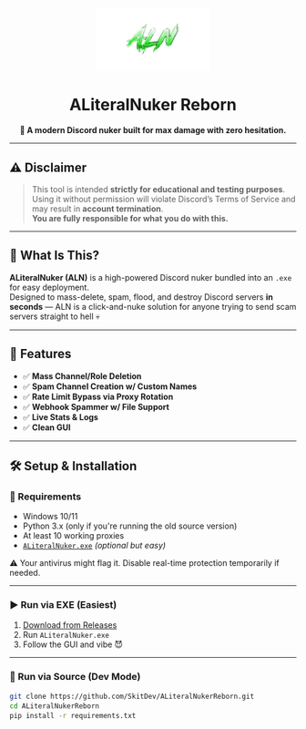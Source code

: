 <p align="center">
  <img src="https://raw.githubusercontent.com/SkitDev/ALiteralNukerFilesForSetupIdk/refs/heads/main/aln_green-removebg-preview.png" width="200" alt="ALiteralNuker Logo" />
</p>

<h1 align="center">ALiteralNuker Reborn</h1>
<p align="center"><b>💚 A modern Discord nuker built for max damage with zero hesitation.</b></p>

---

## ⚠️ Disclaimer

> This tool is intended **strictly for educational and testing purposes**.  
> Using it without permission will violate Discord’s Terms of Service and may result in **account termination**.  
> **You are fully responsible for what you do with this.**

---

## 🧠 What Is This?

**ALiteralNuker (ALN)** is a high-powered Discord nuker bundled into an `.exe` for easy deployment.  
Designed to mass-delete, spam, flood, and destroy Discord servers **in seconds** — ALN is a click-and-nuke solution for anyone trying to send scam servers straight to hell 💀

---

## 🚀 Features

- ✅ **Mass Channel/Role Deletion**
- ✅ **Spam Channel Creation w/ Custom Names**
- ✅ **Rate Limit Bypass via Proxy Rotation**
- ✅ **Webhook Spammer w/ File Support**
- ✅ **Live Stats & Logs**
- ✅ **Clean GUI**

---

## 🛠 Setup & Installation

### 🔗 Requirements
- Windows 10/11
- Python 3.x (only if you're running the old source version)
- At least 10 working proxies
- [`ALiteralNuker.exe`](https://github.com/SkitDev/ALiteralNukerReborn/releases) *(optional but easy)*

⚠️ Your antivirus might flag it. Disable real-time protection temporarily if needed.

---

### ▶️ Run via EXE (Easiest)
1. [Download from Releases](https://github.com/SkitDev/ALiteralNukerReborn/releases)
2. Run `ALiteralNuker.exe`
3. Follow the GUI and vibe 😈

---

### 🔧 Run via Source (Dev Mode)

```bash
git clone https://github.com/SkitDev/ALiteralNukerReborn.git
cd ALiteralNukerReborn
pip install -r requirements.txt
